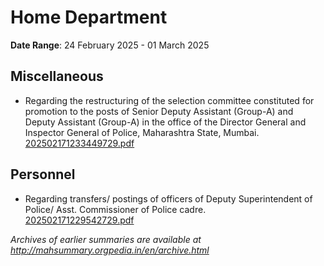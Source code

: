 # Home Department

**Date Range**: 24 February 2025 - 01 March 2025


## Miscellaneous
- Regarding the restructuring of the selection committee constituted for promotion to the posts of Senior Deputy Assistant (Group-A) and Deputy Assistant (Group-A) in the office of the Director General and Inspector General of Police, Maharashtra State, Mumbai.\
  [202502171233449729.pdf](https://gr.maharashtra.gov.in/Site/Upload/Government%20Resolutions/English/202502171233449729.pdf)

## Personnel
- Regarding transfers/ postings of officers of Deputy Superintendent of Police/ Asst. Commissioner of Police cadre.\
  [202502171229542729.pdf](https://gr.maharashtra.gov.in/Site/Upload/Government%20Resolutions/English/202502171229542729.pdf)


*Archives of earlier summaries are available at http://mahsummary.orgpedia.in/en/archive.html*